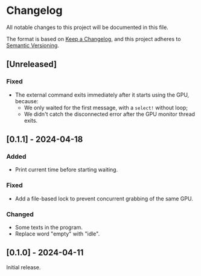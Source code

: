 # Changelog

All notable changes to this project will be documented in this file.

The format is based on [Keep a Changelog](https://keepachangelog.com/en/1.1.0/),
and this project adheres to [Semantic Versioning](https://semver.org/spec/v2.0.0.html).

## [Unreleased]
### Fixed
- The external command exits immediately after it starts using the GPU, because:
    - We only waited for the first message, with a `select!` without loop;
    - We didn't catch the disconnected error after the GPU monitor thread exits.
## [0.1.1] - 2024-04-18
### Added
- Print current time before starting waiting.
### Fixed
- Add a file-based lock to prevent concurrent grabbing of the same GPU.
### Changed
- Some texts in the program.
- Replace word "empty" with "idle".

## [0.1.0] - 2024-04-11

Initial release.